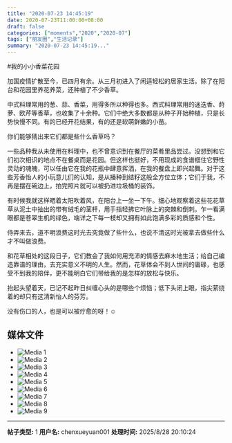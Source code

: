 ```yaml
---
title: "2020-07-23 14:45:19"
date: 2020-07-23T11:00:00+08:00
draft: false
categories: ["moments","2020","2020-07"]
tags: ["朋友圈","生活记录"]
summary: "2020-07-23 14:45:19..."
---
```


#我的小小香菜花园

加国疫情扩散至今，已四月有余。从三月初进入了闲适轻松的居家生活。除了在阳台和花园里养花养菜，还种植了不少香草。

中式料理常用的葱、蒜、香菜，用得多所以种得也多。西式料理常用的迷迭香、莳萝、欧芹等香草，也收集了十余种。它们中绝大多数都是从种子开始种植，只是长势快慢不同。有的已经开花结果，有的还是软萌鲜嫩的小苗。

你们能够猜出来它们都是些什么香草吗？

一些品种我从未使用在料理中，也不曾意识到在餐厅的菜肴里品尝过。没想到和它们初次相识的地点不在餐桌而是花园。但这样也挺好，不用现成的食谱框住它野性灵动的魂魄，可以任由它在我的花瓶中肆意挥洒，在我的餐盘上即兴起舞。对于这些芳香怡人的小玩意儿们的认知，是从播种到结籽这般全方位立体；它们于我，不再是摆在碗边上，拍完照片就可以被扔进垃圾桶的装饰。

有时候我就这样晒着太阳吹着风，在阳台上一坐一下午。细心地观察着这些花花草草从泥土中抽出的带有绒毛的茎杆，用手指轻拂它叶脉上的突棘和倒刺。乍一看满眼都是苍翠生机的绿色，端详之下每一枝却又拥有如此饱满多彩的质感和个性。

侍弄来去，道不明浪费这时光去究竟做了些什么，也说不清这时光被拿去做些什么才不叫做浪费。

和花草相处的这段日子，它们教会了我如何用充沛的情感去麻木地生活；给自己编造靠谱的理由，去充实意义不明的人生。然而，花草体会不到人世间的庸碌，也感受不到我的陪伴，更不能明白它们带给我的是怎样的放松与快乐。

抬起头望着天，已记不起昨日纠缠心头的是哪些个烦恼；低下头闭上眼，指尖萦绕着的却只有这清新怡人的芬芳。

没有伤口的人，也是可以被疗愈的呀！☺️

## 媒体文件

- ![Media 1](/Moments/photos/2020-07-23/202007231445190.jpg)
- ![Media 2](/Moments/photos/2020-07-23/202007231445191.jpg)
- ![Media 3](/Moments/photos/2020-07-23/202007231445192.jpg)
- ![Media 4](/Moments/photos/2020-07-23/202007231445193.jpg)
- ![Media 5](/Moments/photos/2020-07-23/202007231445194.jpg)
- ![Media 6](/Moments/photos/2020-07-23/202007231445195.jpg)
- ![Media 7](/Moments/photos/2020-07-23/202007231445196.jpg)
- ![Media 8](/Moments/photos/2020-07-23/202007231445197.jpg)
- ![Media 9](/Moments/photos/2020-07-23/202007231445198.jpg)

---

**帖子类型:** 1
**用户名:** chenxueyuan001
**处理时间:** 2025/8/28 20:10:24